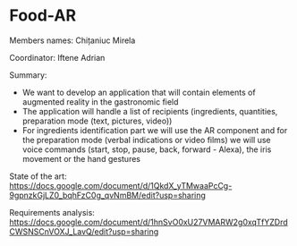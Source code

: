 # Food-AR
 Members names: Chițaniuc Mirela 
 
 Coordinator: Iftene Adrian
 
 Summary:
- We want to develop an application that will contain elements of augmented reality in the gastronomic field
- The application will handle a list of recipients (ingredients, quantities, preparation mode (text, pictures, video))
- For ingredients identification part we will use the AR component and for the preparation mode (verbal indications or video films) we will use voice commands (start, stop, pause, back, forward - Alexa), the iris movement or the hand gestures 

State of the art:
https://docs.google.com/document/d/1QkdX_yTMwaaPcCg-9gpnzkGjLZ0_bqhFzC0g_qvNmBM/edit?usp=sharing

Requirements analysis:
https://docs.google.com/document/d/1hnSvO0xU27VMARW2g0xqTfYZDrdCWSNSCnVOXJ_LavQ/edit?usp=sharing
